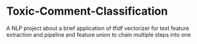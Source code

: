 # Toxic-Comment-Classification
A NLP project about a brief application of tfidf vectorizer for text feature extraction and pipeline and feature union to chain multiple steps into one

